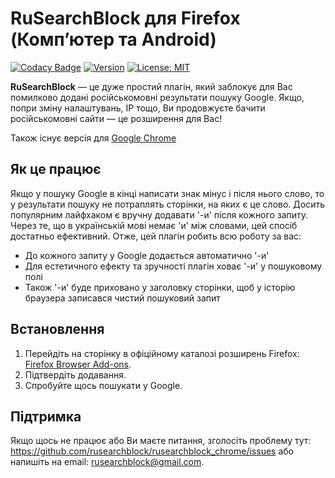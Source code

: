 # RuSearchBlock для Firefox (Компʼютер та Android)

[![Codacy Badge](https://app.codacy.com/project/badge/Grade/876b87522d1f4266990e46828c52fa5d)](https://app.codacy.com/gh/rusearchblock/rusearchblock_chrome/dashboard?utm_source=gh&utm_medium=referral&utm_content=&utm_campaign=Badge_grade)
[![Version](https://img.shields.io/amo/v/rusearchblock)](https://addons.mozilla.org/uk/firefox/addon/rusearchblock/)
[![License: MIT](https://img.shields.io/badge/License-MIT-yellow.svg)](https://opensource.org/licenses/MIT)

**RuSearchBlock** — це дуже простий плагін, який заблокує для Вас помилково додані російськомовні результати пошуку Google. Якщо, попри зміну налаштувань, IP тощо, Ви продовжуєте бачити російськомовні сайти — це розширення для Вас!

Також існує версія для [Google Chrome](https://github.com/rusearchblock/rusearchblock_chrome)

## Як це працює

Якщо у пошуку Google в кінці написати знак мінус і після нього слово, то у результати пошуку не потраплять сторінки, на яких є це слово. Досить популярним лайфхаком є вручну додавати '-и' після кожного запиту. Через те, що в українській мові немає 'и' між словами, цей спосіб достатньо ефективний. Отже, цей плагін робить всю роботу за вас:

- До кожного запиту у Google додається автоматично '-и'
- Для естетичного ефекту та зручності плагін ховає '-и' у пошуковому полі
- Також '-и' буде приховано у заголовку сторінки, щоб у історію браузера записався чистий пошуковий запит

## Встановлення

1. Перейдіть на сторінку в офіційному каталозі розширень Firefox: [Firefox Browser Add-ons](https://addons.mozilla.org/uk/firefox/addon/rusearchblock/).
2. Підтвердіть додавання.
3. Спробуйте щось пошукати у Google.

## Підтримка

Якщо щось не працює або Ви маєте питання, зголосіть проблему тут: <https://github.com/rusearchblock/rusearchblock_chrome/issues> або напишіть на email: <rusearchblock@gmail.com>.